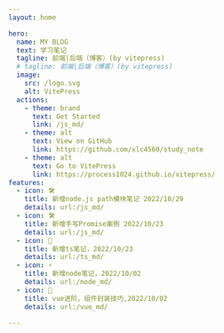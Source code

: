 ```yaml
---
layout: home

hero:
  name: MY BLOG
  text: 学习笔记
  tagline: 前端|后端（博客）(by vitepress)
  # tagline: 前端|后端（博客）(by vitepress)
  image:
    src: /logo.svg
    alt: VitePress
  actions:
    - theme: brand
      text: Get Started
      link: /js_md/
    - theme: alt
      text: View on GitHub
      link: https://github.com/xlc4560/study_note
    - theme: alt
      text: Go to VitePress
      link: https://process1024.github.io/vitepress/
features:
  - icon: 🛠️
    title: 新增node.js path模块笔记 2022/10/29
    details: url:/js_md/
  - icon: 🛠️
    title: 新增手写Promise案例 2022/10/23
    details: url:/js_md/
  - icon: 🍋
    title: 新增ts笔记，2022/10/23
    details: url:/ts_md/
  - icon: ⚡️
    title: 新增node笔记，2022/10/02
    details: url:/node_md/
  - icon: 🖖
    title: vue进阶，组件封装技巧,2022/10/02
    details: url:/vue_md/

---
```


<style>
  :root {
  --vp-home-hero-name-color: transparent;
  --vp-home-hero-name-background: -webkit-linear-gradient(120deg, #81FFEF, #F067B4);
}
</style>
